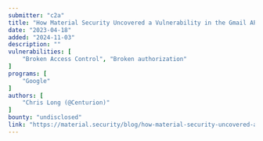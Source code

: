 ```yaml
---
submitter: "c2a"
title: "How Material Security Uncovered a Vulnerability in the Gmail API"
date: "2023-04-18"
added: "2024-11-03"
description: ""
vulnerabilities: [
    "Broken Access Control", "Broken authorization"
]
programs: [
    "Google"
]
authors: [
    "Chris Long (@Centurion)"
]
bounty: "undisclosed"
link: "https://material.security/blog/how-material-security-uncovered-a-vulnerability-in-gmail-api"
---
```





